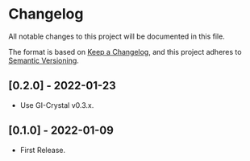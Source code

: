# Changelog
All notable changes to this project will be documented in this file.

The format is based on [Keep a Changelog](https://keepachangelog.com/en/1.0.0/),
and this project adheres to [Semantic Versioning](https://semver.org/spec/v2.0.0.html).

## [0.2.0] - 2022-01-23
 - Use GI-Crystal v0.3.x.

## [0.1.0] - 2022-01-09
 - First Release.
